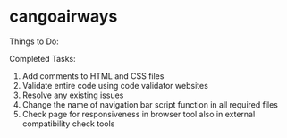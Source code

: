 # cangoairways

Things to Do:


Completed Tasks:
  1. Add comments to HTML and CSS files
  2. Validate entire code using code validator websites
  3. Resolve any existing issues
  4. Change the name of navigation bar script function in all required files
  5. Check page for responsiveness in browser tool also in external compatibility check tools
